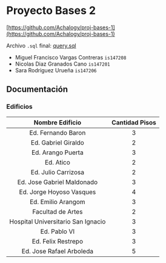 # Proyecto Bases 2
[https://github.com/Achalogy/proj-bases-1](https://github.com/Achalogy/proj-bases-1)

Archivo `.sql` final: [query.sql](https://github.com/Achalogy/proj-bases-1/blob/main/query.sql)

- Miguel Francisco Vargas Contreras `is147208`
- Nicolas Diaz Granados Cano `is147201`
- Sara Rodriguez Urueña `is147206`

## Documentación

### Edificios


|          Nombre Edificio           | Cantidad Pisos |
|:----------------------------------:|:--------------:|
|         Ed. Fernando Baron         |       3        |
|        Ed. Gabriel Giraldo         |       2        |
|         Ed. Arango Puerta          |       3        |
|             Ed. Atico              |       2        |
|        Ed. Julio Carrizosa         |       2        |
|     Ed. Jose Gabriel Maldonado     |       3        |
|      Ed. Jorge Hoyoso Vasques      |       4        |
|         Ed. Emilio Arangom         |       3        |
|         Facultad de Artes          |       2        |
| Hospital Universitario San Ignacio |       3        |
|            Ed. Pablo VI            |       3        |
|         Ed. Felix Restrepo         |       3        |
|      Ed. Jose Rafael Arboleda      |       5        |